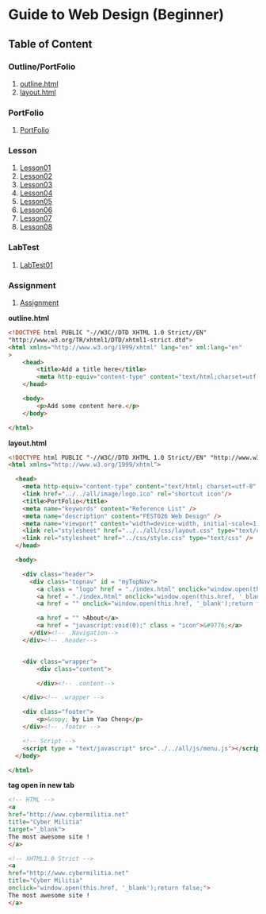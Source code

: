 # Guide to Web Design (Beginner)

## Table of Content
### Outline/PortFolio
1. [outline.html](https://github.com/yclim95/GuidetoWebDesign/blob/master/outline.html)
2. [layout.html](https://github.com/yclim95/GuidetoWebDesign/blob/master/all/html/layout.html)

### PortFolio
1. [PortFolio](https://github.com/yclim95/GuidetoWebDesign/tree/master/PortFolio)

### Lesson
1. [Lesson01](https://github.com/yclim95/GuidetoWebDesign/tree/master/Lesson01)
2. [Lesson02](https://github.com/yclim95/GuidetoWebDesign/tree/master/Lesson02)
3. [Lesson03](https://github.com/yclim95/GuidetoWebDesign/tree/master/Lesson03)
4. [Lesson04](https://github.com/yclim95/GuidetoWebDesign/tree/master/Lesson04/ReferenceList)
5. [Lesson05](https://github.com/yclim95/GuidetoWebDesign/tree/master/Lesson05)
6. [Lesson06](https://github.com/yclim95/GuidetoWebDesign/tree/master/Lesson06)
7. [Lesson07](https://github.com/yclim95/GuidetoWebDesign/tree/master/Lesson07)
8. [Lesson08](https://github.com/yclim95/GuidetoWebDesign/tree/master/Lesson08)

### LabTest
1. [LabTest01](https://github.com/yclim95/GuidetoWebDesign/tree/master/LabTest01)


### Assignment
1. [Assignment](https://github.com/yclim95/GuidetoWebDesign/tree/master/Assignment)



**outline.html**
```html
<!DOCTYPE html PUBLIC "-//W3C//DTD XHTML 1.0 Strict//EN"
"http://www.w3.org/TR/xhtml1/DTD/xhtml1-strict.dtd">
<html xmlns="http://www.w3.org/1999/xhtml" lang="en" xml:lang="en"
>
	<head>
		<title>Add a title here</title>
		<meta http-equiv="content-type" content="text/html;charset=utf-8" />
	</head>

	<body>
		<p>Add some content here.</p>
	</body>

</html>
```

**layout.html**
```html
<!DOCTYPE html PUBLIC "-//W3C//DTD XHTML 1.0 Strict//EN" "http://www.w3.org/TR/xhtml1/DTD/xhtml1-strict.dtd">
<html xmlns="http://www.w3.org/1999/xhtml">

  <head>
  	<meta http-equiv="content-type" content="text/html; charset=utf-8" />
    <link href="../../all/image/logo.ico" rel="shortcut icon"/>
  	<title>PortFolio</title>
  	<meta name="keywords" content="Reference List" />
  	<meta name="description" content="FEST026 Web Design" />
    <meta name="viewport" content="width=device-width, initial-scale=1.0" />
  	<link rel="stylesheet" href="../../all/css/layout.css" type="text/css" />
    <link rel="stylesheet" href="../css/style.css" type="text/css" />
  </head>

  <body>

    <div class="header">
      <div class="topnav" id = "myTopNav">
        <a class = "logo" href = "./index.html" onclick="window.open(this.href, '_blank');return false;"></a>
        <a href = "./index.html" onclick="window.open(this.href, '_blank');return false;">Home</a>
        <a href = "" onclick="window.open(this.href, '_blank');return false;">Chapter</a>

        <a href = "" >About</a>
        <a href = "javascript:void(0);" class = "icon">&#9776;</a>
      </div><!-- .Navigation-->
    </div><!-- .header-->


    <div class="wrapper">
    	<div class="content">

    	</div><!-- .content-->

    </div><!-- .wrapper -->

    <div class="footer">
    	<p>&copy; by Lim Yao Cheng</p>
    </div><!-- .footer -->

    <!-- Script -->
    <script type = "text/javascript" src="../../all/js/menu.js"></script>
  </body>

</html>


```

**<a> tag open in new tab**
```html
<!-- HTML -->
<a
href="http://www.cybermilitia.net"
title="Cyber Militia"
target="_blank">
The most awesome site !
</a>

<!-- XHTML1.0 Strict -->
<a
href="http://www.cybermilitia.net"
title="Cyber Militia"
onclick="window.open(this.href, '_blank');return false;">
The most awesome site !
</a>
```
